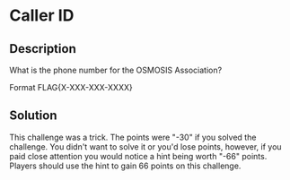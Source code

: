 # Caller ID

## Description

What is the phone number for the OSMOSIS  Association?

Format 
FLAG{X-XXX-XXX-XXXX}



## Solution

This challenge was a trick. The points were "-30" if you solved the challenge. You didn't want to solve it or you'd lose points, however, if you paid close attention you would notice a hint being worth "-66" points. Players should use the hint to gain 66 points on this challenge. 


